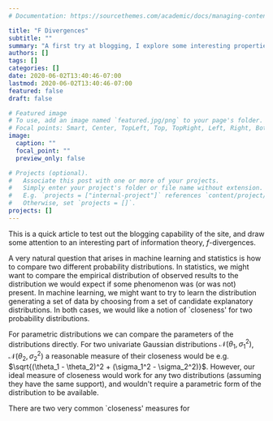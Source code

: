 ```yaml
---
# Documentation: https://sourcethemes.com/academic/docs/managing-content/

title: "F Divergences"
subtitle: ""
summary: "A first try at blogging, I explore some interesting properties of f divergences"
authors: []
tags: []
categories: []
date: 2020-06-02T13:40:46-07:00
lastmod: 2020-06-02T13:40:46-07:00
featured: false
draft: false

# Featured image
# To use, add an image named `featured.jpg/png` to your page's folder.
# Focal points: Smart, Center, TopLeft, Top, TopRight, Left, Right, BottomLeft, Bottom, BottomRight.
image:
  caption: ""
  focal_point: ""
  preview_only: false

# Projects (optional).
#   Associate this post with one or more of your projects.
#   Simply enter your project's folder or file name without extension.
#   E.g. `projects = ["internal-project"]` references `content/project/deep-learning/index.md`.
#   Otherwise, set `projects = []`.
projects: []
---
```


This is a quick article to test out the blogging capability of the
site, and draw some attention to an interesting part of information theory,
$f$-divergences. 

A very natural question that arises in machine learning and statistics is how to compare two
different probability distributions. In statistics, we might want to compare the empirical
distribution of observed results to the distribution we would expect if some phenomenon was (or was
not) present. In machine learning, we might want to try to learn the distribution generating a set of
data by choosing from a set of candidate explanatory distributions. In both cases, we would like a
notion of `closeness' for two probability distributions. 

For parametric distributions we can compare the parameters of the distributions directly. For two
univariate Gaussian distributions $\mathcal{N}(\theta_1, \sigma_1^2)$,
$\mathcal{N}(\theta_2, \sigma_2^2)$ a reasonable measure of their closeness would be e.g.
$\sqrt{(\theta_1 - \theta_2)^2 + (\sigma_1^2 - \sigma_2^2)}$. However, our ideal measure
of closeness would work for any two distributions (assuming they have the same support), and
wouldn't require a parametric form of the distribution to be available.

There are two very common `closeness' measures for 
